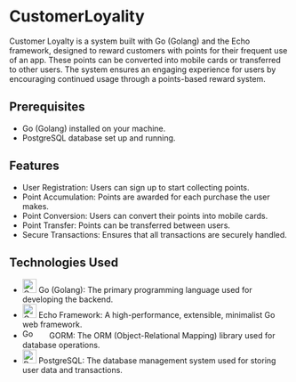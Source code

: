 # CustomerLoyality

Customer Loyalty is a system built with Go (Golang) and the Echo framework, designed to reward customers with points for their frequent use of an app. These points can be converted into mobile cards or transferred to other users. The system ensures an engaging experience for users by encouraging continued usage through a points-based reward system.

## Prerequisites
- Go (Golang) installed on your machine.
- PostgreSQL database set up and running.

## Features
-  User Registration: Users can sign up to start collecting points.
-  Point Accumulation: Points are awarded for each purchase the user makes.
-  Point Conversion: Users can convert their points into mobile cards.
-  Point Transfer: Points can be transferred between users.
-  Secure Transactions: Ensures that all transactions are securely handled.

## Technologies Used
-   <img src="https://img.icons8.com/color/48/000000/golang.png" alt="Go" width="25" height="25"/>  Go (Golang): The primary programming language used for developing the backend.
- <img src="https://img.stackshare.io/service/4996/9P0MlumU_400x400.jpg" alt="Go" width="25" height="25"/> Echo Framework: A high-performance, extensible, minimalist Go web framework.
-  <img src="https://miro.medium.com/v2/resize:fit:1400/1*XBvxUxqycRC8B8KGCuzJVw.png" alt="Go" width="44" height="17"/>  GORM: The ORM (Object-Relational Mapping) library used for database operations. 
-  <img src="https://encrypted-tbn0.gstatic.com/images?q=tbn:ANd9GcTJ-WpEqIVx801fSpCMwVOCfgT6a1o1ng6Ryg&s" alt="PostgreSQL" width="25" height="25"/>  PostgreSQL: The database management system used for storing user data and transactions. 
